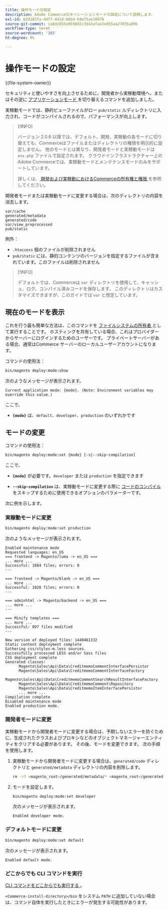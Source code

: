 ```yaml
---
title: 操作モードの設定
description: Adobe Commerceのオペレーションモードの設定について説明します。
exl-id: 62d183fa-d4ff-441d-b8bd-64ef5ae10978
source-git-commit: ca8dc855e0598d2c3d43afae2e055aa27035a09b
workflow-type: tm+mt
source-wordcount: '385'
ht-degree: 0%

---
```


# 操作モードの設定

{{file-system-owner}}

セキュリティと使いやすさを向上させるために、開発者から実稼動環境へ、またはその逆に [ アプリケーションモード ](../bootstrap/application-modes.md) を切り替えるコマンドを追加しました。

実稼動モードでは、静的ビューファイルがロー `pub/static` ルディレクトリに入力され、コードがコンパイルされるので、パフォーマンスが向上します。

>[!INFO]
>
>バージョン 2.0.6 以降では、デフォルト、開発、実稼動の各モードに切り替えても、Commerceはファイルまたはディレクトリの権限を明示的に設定しません。 他のモードとは異なり、開発者モードと実稼動モードは `env.php` ファイルで設定されます。 クラウドインフラストラクチャー上のAdobe Commerceでは、実稼動モードとメンテナンスモードのみをサポートしています。
>
>詳しくは、[ 開発および実稼動におけるCommerceの所有権と権限 ](../deployment/file-system-permissions.md) を参照してください。

開発者モードまたは実稼動モードに変更する場合は、次のディレクトリの内容を消去します。

```
var/cache
generated/metadata
generated/code
var/view_preprocessed
pub/static
```

例外：

- `.htaccess` 個のファイルが削除されません
- `pub/static` には、静的コンテンツのバージョンを指定するファイルが含まれています。このファイルは削除されません

>[!INFO]
>
>デフォルトでは、Commerceは `var` ディレクトリを使用して、キャッシュ、ログ、コンパイル済みコードを保存します。 このディレクトリはカスタマイズできますが、このガイドでは `var` と想定しています。

## 現在のモードを表示

これを行う最も簡単な方法は、このコマンドを [ ファイルシステムの所有者 ](../../installation/prerequisites/file-system/overview.md) として実行することです。 ホスティングを共有している場合、これはプロバイダーからサーバーにログインするためのユーザーです。 プライベートサーバーがある場合、通常はCommerce サーバーのローカルユーザーアカウントになります。

コマンドの使用法：

```bash
bin/magento deploy:mode:show
```

次のようなメッセージが表示されます。

```
Current application mode: {mode}. (Note: Environment variables may override this value.)
```

ここで、

- **`{mode}`** は、`default`、`developer`、`production` のいずれかです

## モードの変更

コマンドの使用法：

```bash
bin/magento deploy:mode:set {mode} [-s|--skip-compilation]
```

ここで、

- **`{mode}`** が必要です。`developer` または `production` を指定できます

- **`--skip-compilation`** は、実稼動モードに変更する際に [ コードのコンパイル ](../cli/code-compiler.md) をスキップするために使用できるオプションのパラメーターです。

次に例を示します。

### 実稼動モードに変更

```bash
bin/magento deploy:mode:set production
```

次のようなメッセージが表示されます。

```
Enabled maintenance mode
Requested languages: en_US
=== frontend -> Magento/luma -> en_US ===
... more ...
Successful: 1884 files; errors: 0
---

=== frontend -> Magento/blank -> en_US ===
... more ...
Successful: 1828 files; errors: 0
---

=== adminhtml -> Magento/backend -> en_US ===
... more ...
---

=== Minify templates ===
... more ...
Successful: 897 files modified
---

New version of deployed files: 1440461332
Static content deployment complete
Gathering css/styles-m.less sources.
Successfully processed LESS and/or Sass files
CSS deployment complete
Generated classes:
      Magento\Sales\Api\Data\CreditmemoCommentInterfacePersistor
      Magento\Sales\Api\Data\CreditmemoCommentInterfaceFactory
      Magento\Sales\Api\Data\CreditmemoCommentSearchResultInterfaceFactory
      Magento\Sales\Api\Data\CreditmemoComment\Repository
      Magento\Sales\Api\Data\CreditmemoItemInterfacePersistor
      ... more ...
Compilation complete
Disabled maintenance mode
Enabled production mode.
```

### 開発者モードに変更

実稼動モードから開発者モードに変更する場合は、予期しないエラーを防ぐために、生成されたクラスおよびプロキシなどのオブジェクトマネージャーエンティティをクリアする必要があります。 その後、モードを変更できます。 次の手順を使用します。

1. 実稼動モードから開発者モードに変更する場合は、`generated/code` ディレクトリと `generated/metadata` ディレクトリの内容を削除します。

   ```bash
   rm -rf <magento_root>/generated/metadata/* <magento_root>/generated/code/*
   ```

1. モードを設定します。

   ```bash
   bin/magento deploy:mode:set developer
   ```

   次のメッセージが表示されます。

   ```
   Enabled developer mode.
   ```

### デフォルトモードに変更

```bash
bin/magento deploy:mode:set default
```

次のメッセージが表示されます。

```
Enabled default mode.
```

### どこからでも CLI コマンドを実行

[CLI コマンドをどこからでも実行する ](../cli/config-cli.md#config-install-cli-first)。

`<Commerce-install-directory>/bin` をシステム `PATH` に追加していない場合は、コマンド自体を実行したときにエラーが発生する可能性があります。

